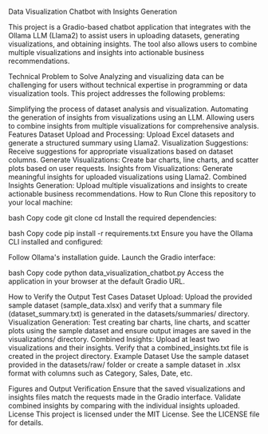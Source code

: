 Data Visualization Chatbot with Insights Generation

This project is a Gradio-based chatbot application that integrates with the Ollama LLM (Llama2) to assist users in uploading datasets, generating visualizations, and obtaining insights. The tool also allows users to combine multiple visualizations and insights into actionable business recommendations.

Technical Problem to Solve
Analyzing and visualizing data can be challenging for users without technical expertise in programming or data visualization tools. This project addresses the following problems:

Simplifying the process of dataset analysis and visualization.
Automating the generation of insights from visualizations using an LLM.
Allowing users to combine insights from multiple visualizations for comprehensive analysis.
Features
Dataset Upload and Processing: Upload Excel datasets and generate a structured summary using Llama2.
Visualization Suggestions: Receive suggestions for appropriate visualizations based on dataset columns.
Generate Visualizations: Create bar charts, line charts, and scatter plots based on user requests.
Insights from Visualizations: Generate meaningful insights for uploaded visualizations using Llama2.
Combined Insights Generation: Upload multiple visualizations and insights to create actionable business recommendations.
How to Run
Clone this repository to your local machine:

bash
Copy code
git clone <your-repository-url>
cd <your-repository-folder>
Install the required dependencies:

bash
Copy code
pip install -r requirements.txt
Ensure you have the Ollama CLI installed and configured:

Follow Ollama's installation guide.
Launch the Gradio interface:

bash
Copy code
python data_visualization_chatbot.py
Access the application in your browser at the default Gradio URL.

How to Verify the Output
Test Cases
Dataset Upload: Upload the provided sample dataset (sample_data.xlsx) and verify that a summary file (dataset_summary.txt) is generated in the datasets/summaries/ directory.
Visualization Generation: Test creating bar charts, line charts, and scatter plots using the sample dataset and ensure output images are saved in the visualizations/ directory.
Combined Insights: Upload at least two visualizations and their insights. Verify that a combined_insights.txt file is created in the project directory.
Example Dataset
Use the sample dataset provided in the datasets/raw/ folder or create a sample dataset in .xlsx format with columns such as Category, Sales, Date, etc.

Figures and Output Verification
Ensure that the saved visualizations and insights files match the requests made in the Gradio interface.
Validate combined insights by comparing with the individual insights uploaded.
License
This project is licensed under the MIT License. See the LICENSE file for details.

